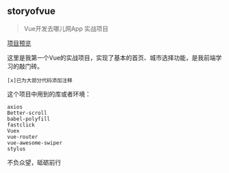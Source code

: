 ## storyofvue

>Vue开发去哪儿网App 实战项目
>

[项目预览](http://foryou092.club/Storyofvue/)

这里是我第一个Vue的实战项目，实现了基本的首页、城市选择功能，是我前端学习的敲门砖。

    [x]已为大部分代码添加注释

这个项目中用到的库或者环境：

    axios
    Better-scroll
    babel-polyfill
    fastclick
    Vuex
    vue-router
    vue-awesome-swiper
    stylus

不负众望，砥砺前行
